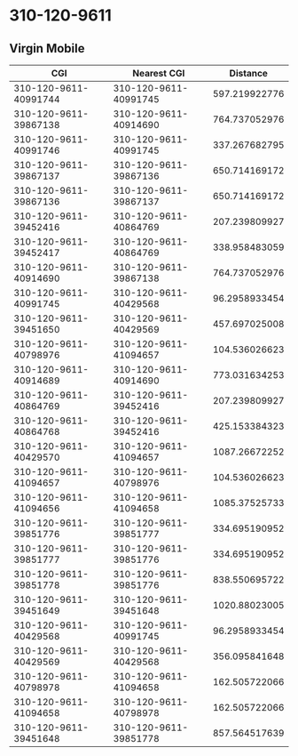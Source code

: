 # 310-120-9611
## Virgin Mobile


| CGI | Nearest CGI | Distance |
|-----|-------------|----------|
| 310-120-9611-40991744 | 310-120-9611-40991745 | 597.219922776 |
| 310-120-9611-39867138 | 310-120-9611-40914690 | 764.737052976 |
| 310-120-9611-40991746 | 310-120-9611-40991745 | 337.267682795 |
| 310-120-9611-39867137 | 310-120-9611-39867136 | 650.714169172 |
| 310-120-9611-39867136 | 310-120-9611-39867137 | 650.714169172 |
| 310-120-9611-39452416 | 310-120-9611-40864769 | 207.239809927 |
| 310-120-9611-39452417 | 310-120-9611-40864769 | 338.958483059 |
| 310-120-9611-40914690 | 310-120-9611-39867138 | 764.737052976 |
| 310-120-9611-40991745 | 310-120-9611-40429568 | 96.2958933454 |
| 310-120-9611-39451650 | 310-120-9611-40429569 | 457.697025008 |
| 310-120-9611-40798976 | 310-120-9611-41094657 | 104.536026623 |
| 310-120-9611-40914689 | 310-120-9611-40914690 | 773.031634253 |
| 310-120-9611-40864769 | 310-120-9611-39452416 | 207.239809927 |
| 310-120-9611-40864768 | 310-120-9611-39452416 | 425.153384323 |
| 310-120-9611-40429570 | 310-120-9611-41094657 | 1087.26672252 |
| 310-120-9611-41094657 | 310-120-9611-40798976 | 104.536026623 |
| 310-120-9611-41094656 | 310-120-9611-41094658 | 1085.37525733 |
| 310-120-9611-39851776 | 310-120-9611-39851777 | 334.695190952 |
| 310-120-9611-39851777 | 310-120-9611-39851776 | 334.695190952 |
| 310-120-9611-39851778 | 310-120-9611-39851776 | 838.550695722 |
| 310-120-9611-39451649 | 310-120-9611-39451648 | 1020.88023005 |
| 310-120-9611-40429568 | 310-120-9611-40991745 | 96.2958933454 |
| 310-120-9611-40429569 | 310-120-9611-40429568 | 356.095841648 |
| 310-120-9611-40798978 | 310-120-9611-41094658 | 162.505722066 |
| 310-120-9611-41094658 | 310-120-9611-40798978 | 162.505722066 |
| 310-120-9611-39451648 | 310-120-9611-39851778 | 857.564517639 |
